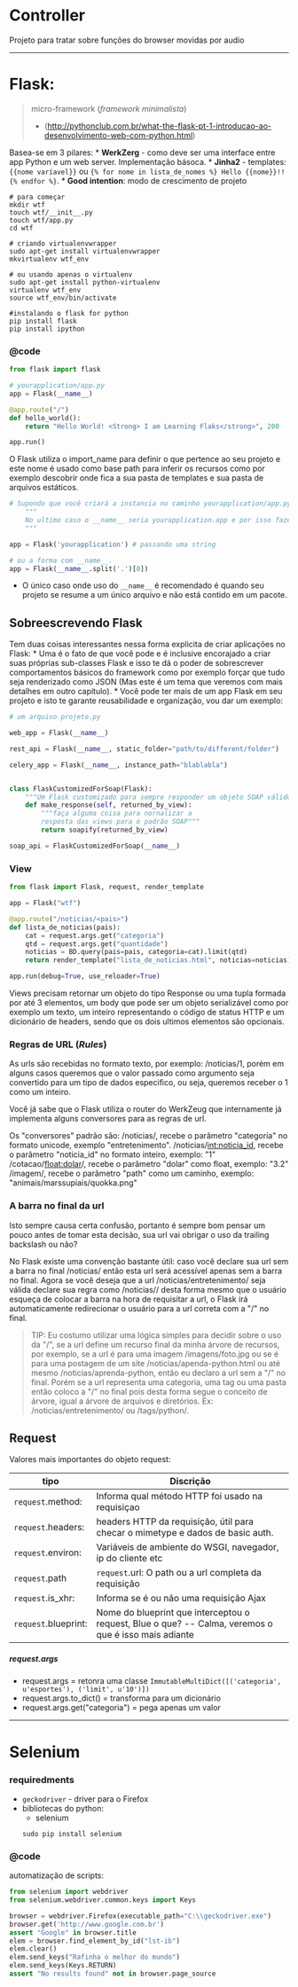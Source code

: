 # Controller

Projeto para tratar sobre funções do browser movidas por audio

--------------------

# Flask:

> micro-framework (_framework minimalista_)
>
> * (http://pythonclub.com.br/what-the-flask-pt-1-introducao-ao-desenvolvimento-web-com-python.html)

Basea-se em 3 pilares:
    * **WerkZerg** - como deve ser uma interface entre app Python e um web server. Implementação básoca.
    * **Jinha2** - templates: `{{nome varíavel}}` ou `{% for nome in lista_de_nomes %} Hello {{nome}}!! {% endfor %}`.
    * **Good intention**: modo de crescimento de projeto

````shell
# para começar
mkdir wtf
touch wtf/__init__.py
touch wtf/app.py
cd wtf

# criando virtualenvwrapper
sudo apt-get install virtualenvwrapper
mkvirtualenv wtf_env

# ou usando apenas o virtualenv
sudo apt-get install python-virtualenv
virtualenv wtf_env
source wtf_env/bin/activate

#instalando o flask for python
pip install flask
pip install ipython
````

### @code

````py
from flask import flask

# yourapplication/app.py
app = Flask(__name__)

@app.route("/")
def hello_world():
    return "Hello World! <Strong> I am Learning Flaks</strong>", 200

app.run()
````

O Flask utiliza o import_name para definir o que pertence ao seu projeto e este nome é usado como base path para inferir os recursos como por exemplo descobrir onde fica a sua pasta de templates e sua pasta de arquivos estáticos.

````py
# Supondo que você criará a instancia no caminho yourapplication/app.py você tem essas 2 opções.
    """
    No ultimo caso o __name__ seria yourapplication.app e por isso fazemos o split para se tornar ["yourapplication", "app"] e então pegamos o primeiro elemento.
    """

app = Flask('yourapplication') # passando uma string

# ou a forma com __name__.
app = Flask(__name__.split('.')[0])
````

* O único caso onde uso do `__name__` é recomendado é quando seu projeto se resume a um único arquivo e não está contido em um pacote.

## Sobreescrevendo Flask

Tem duas coisas interessantes nessa forma explicita de criar aplicações no Flask:
    * Uma é o fato de que você pode e é inclusive encorajado a criar suas próprias sub-classes Flask e isso te dá o poder de sobrescrever comportamentos básicos do framework como por exemplo forçar que tudo seja renderizado como JSON (Mas este é um tema que veremos com mais detalhes em outro capítulo).
    * Você pode ter mais de um app Flask em seu projeto e isto te garante reusabilidade e organização, vou dar um exemplo:

````py
# um arquivo projeto.py

web_app = Flask(__name__)

rest_api = Flask(__name__, static_folder="path/to/different/folder")

celery_app = Flask(__name__, instance_path="blablabla")


class FlaskCustomizedForSoap(Flask):
    """Um Flask customizado para sempre responder um objeto SOAP válido"""
    def make_response(self, returned_by_view):
        """faça alguma coisa para nornalizar a
        resposta das views para o padrão SOAP"""
        return soapify(returned_by_view)

soap_api = FlaskCustomizedForSoap(__name__)
````

### View

````py
from flask import Flask, request, render_template

app = Flask("wtf")

@app.route("/noticias/<pais>")
def lista_de_noticias(pais):
    cat = request.args.get("categoria")
    qtd = request.args.get("quantidade")
    noticias = BD.query(pais=pais, categoria=cat).limit(qtd)
    return render_template("lista_de_noticias.html", noticias=noticias), 200

app.run(debug=True, use_reloader=True)
````
Views precisam retornar um objeto do tipo Response ou uma tupla formada por até 3 elementos, um body que pode ser um objeto serializável como por exemplo um texto, um inteiro representando o código de status HTTP e um dicionário de headers, sendo que os dois ultimos elementos são opcionais.

### Regras de URL (_Rules_)

As urls são recebidas no formato texto, por exemplo: /noticias/1, porém em alguns casos queremos que o valor passado como argumento seja convertido para um tipo de dados especifico, ou seja, queremos receber o 1 como um inteiro.

Você já sabe que o Flask utiliza o router do WerkZeug que internamente já implementa alguns conversores para as regras de url.

Os "conversores" padrão são:
    /noticias/<categoria>, recebe o parâmetro "categoria" no formato unicode, exemplo "entretenimento".
    /noticias/<int:noticia_id>, recebe o parâmetro "noticia_id" no formato inteiro, exemplo: "1"
    /cotacao/<float:dolar>/, recebe o parâmetro "dolar" como float, exemplo: "3.2"
    /imagem/<path>, recebe o parâmetro "path" como um caminho, exemplo: "animais/marssupiais/quokka.png"

### A barra no final da url

Isto sempre causa certa confusão, portanto é sempre bom pensar um pouco antes de tomar esta decisão, sua url vai obrigar o uso da trailing backslash ou não?

No Flask existe uma convenção bastante útil: caso você declare sua url sem a barra no final /noticias/<categoria> então esta url será acessível apenas sem a barra no final. Agora se você deseja que a url /noticias/entretenimento/ seja válida declare sua regra como /noticias/<categoria>/ desta forma mesmo que o usuário esqueça de colocar a barra na hora de requisitar a url, o Flask irá automaticamente redirecionar o usuário para a url correta com a "/" no final.

> TIP: Eu costumo utilizar uma lógica simples para decidir sobre o uso da "/", se a url define um recurso final da minha árvore de recursos, por exemplo, se a url é para uma imagem /imagens/foto.jpg ou se é para uma postagem de um site /noticias/apenda-python.html ou até mesmo /noticias/aprenda-python, então eu declaro a url sem a "/" no final. Porém se a url representa uma categoria, uma tag ou uma pasta então coloco a "/" no final pois desta forma segue o conceito de árvore, igual a árvore de arquivos e diretórios. Ex: /noticias/entretenimento/ ou /tags/python/.

## Request

Valores mais importantes do objeto request:

| tipo | Discrição |
| ---- | --------- |
| `request`.method: | Informa qual método HTTP foi usado na requisiçao |
| `request`.headers: | headers HTTP da requisição, útil para checar o mimetype e dados de basic auth. |
| `request`.environ: | Variáveis de ambiente do WSGI, navegador, ip do cliente etc |
| `request`.path | `request`.url: O path ou a url completa da requisição |
| `request`.is_xhr: | Informa se é ou não uma requisição Ajax |
| `request`.blueprint: |Nome do blueprint que interceptou o request, Blue o que? -- Calma, veremos o que é isso mais adiante |

##### request.args

* request.args = retonra uma classe `ImmutableMultiDict([('categoria', u'esportes'), ('limit', u'10')])`
* request.args.to_dict() = transforma para um dicionário
* request.args.get("categoria") = pega apenas um valor


------------------

# Selenium

### requiredments

* `geckodriver` - driver para o Firefox
* bibliotecas do python:
  - selenium
  ```shell
  sudo pip install selenium
  ```

### @code

automatização de scripts:

```py
from selenium import webdriver
from selenium.webdriver.common.keys import Keys

browser = webdriver.Firefox(executable_path="C:\\geckodriver.exe")
browser.get('http://www.google.com.br')
assert "Google" in browser.title
elem = browser.find_element_by_id("lst-ib")
elem.clear()
elem.send_keys("Rafinha o melhor do mundo")
elem.send_keys(Keys.RETURN)
assert "No results found" not in browser.page_source
```
